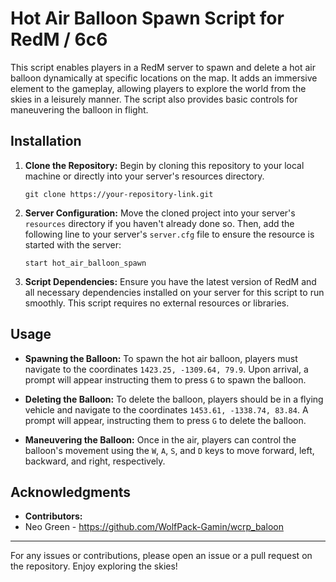 # Hot Air Balloon Spawn Script for RedM / 6c6

This script enables players in a RedM server to spawn and delete a hot air balloon dynamically at specific locations on the map. It adds an immersive element to the gameplay, allowing players to explore the world from the skies in a leisurely manner. The script also provides basic controls for maneuvering the balloon in flight.

## Installation

1. **Clone the Repository:** Begin by cloning this repository to your local machine or directly into your server's resources directory.

    ```
    git clone https://your-repository-link.git
    ```

2. **Server Configuration:** Move the cloned project into your server's `resources` directory if you haven't already done so. Then, add the following line to your server's `server.cfg` file to ensure the resource is started with the server:

    ```
    start hot_air_balloon_spawn
    ```

3. **Script Dependencies:** Ensure you have the latest version of RedM and all necessary dependencies installed on your server for this script to run smoothly. This script requires no external resources or libraries.

## Usage

- **Spawning the Balloon:** To spawn the hot air balloon, players must navigate to the coordinates `1423.25, -1309.64, 79.9`. Upon arrival, a prompt will appear instructing them to press `G` to spawn the balloon.
  
- **Deleting the Balloon:** To delete the balloon, players should be in a flying vehicle and navigate to the coordinates `1453.61, -1338.74, 83.84`. A prompt will appear, instructing them to press `G` to delete the balloon.

- **Maneuvering the Balloon:** Once in the air, players can control the balloon's movement using the `W`, `A`, `S`, and `D` keys to move forward, left, backward, and right, respectively.

## Acknowledgments



- **Contributors:**
- Neo Green - https://github.com/WolfPack-Gamin/wcrp_baloon
---

For any issues or contributions, please open an issue or a pull request on the repository. Enjoy exploring the skies!

